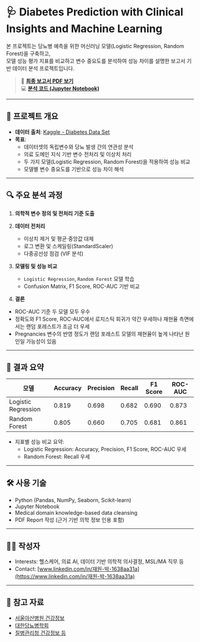 # 🩺 Diabetes Prediction with Clinical Insights and Machine Learning

본 프로젝트는 당뇨병 예측을 위한 머신러닝 모델(Logistic Regression, Random Forest)을 구축하고,  
모델 성능 평가 지표를 비교하고 변수 중요도를 분석하여 성능 차이를 설명한 보고서 기반 데이터 분석 프로젝트입니다.

> 📄 **[최종 보고서 PDF 보기](./Diabetes_Prediction_Report.pdf)**  
> 💻 **[분석 코드 (Jupyter Notebook)](./Diabetes_Prediction.ipynb)**

---

## 📌 프로젝트 개요

- **데이터 출처**: [Kaggle - Diabetes Data Set](https://www.kaggle.com/datasets/mathchi/diabetes-data-set)
- **목표**:  
  - 데이터셋의 독립변수와 당뇨 발생 간의 연관성 분석  
  - 의료 도메인 지식 기반 변수 전처리 및 이상치 처리  
  - 두 가지 모델(Logistic Regression, Random Forest)을 적용하여 성능 비교  
  - 모델별 변수 중요도를 기반으로 성능 차이 해석

---

## 🔍 주요 분석 과정

1. **의학적 변수 정의 및 전처리 기준 도출**

2. **데이터 전처리**  
   - 이상치 제거 및 평균·중앙값 대체  
   - 로그 변환 및 스케일링(StandardScaler)  
   - 다중공선성 점검 (VIF 분석)

3. **모델링 및 성능 비교**  
   - `Logistic Regression`, `Random Forest` 모델 학습  
   - Confusion Matrix, F1 Score, ROC-AUC 기반 비교

4. **결론**

  - ROC-AUC 기준 두 모델 모두 우수  
  - 정확도와 F1 Score, ROC-AUC에서 로지스틱 회귀가 약간 우세하나 재현율 측면에서는 랜덤 포레스트가 조금 더 우세  
  - Pregnancies 변수의 반영 정도가 랜덤 포레스트 모델의 재현율이 높게 나타난 원인일 가능성이 있음

---

## 🧠 결과 요약

| 모델                  | Accuracy | Precision | Recall | F1 Score | ROC-AUC |
|-----------------------|----------|-----------|--------|----------|---------|
| Logistic Regression   | 0.819    | 0.698     | 0.682  | 0.690    | 0.873   |
| Random Forest         | 0.805    | 0.660     | 0.705  | 0.681    | 0.861   |

- 지표별 성능 비교 요약:
  - Logistic Regression: Accuracy, Precision, F1 Score, ROC-AUC 우세
  - Random Forest: Recall 우세

---

## 🛠 사용 기술

- Python (Pandas, NumPy, Seaborn, Scikit-learn)
- Jupyter Notebook
- Medical domain knowledge-based data cleansing
- PDF Report 작성 (근거 기반 의학 정보 인용 포함)

---

## 👩‍⚕️ 작성자

- Interests: 헬스케어, 의료 AI, 데이터 기반 의학적 의사결정, MSL/MA 직무 등  
- Contact: [www.linkedin.com/in/재원-박-1638aa31a](https://www.linkedin.com/in/재원-박-1638aa31a)

---

## 📎 참고 자료

- [서울아산병원 건강정보](https://www.amc.seoul.kr/)
- [대한당뇨병학회](https://www.diabetes.or.kr/)
- [질병관리청 건강정보 등](https://health.kdca.go.kr/)
